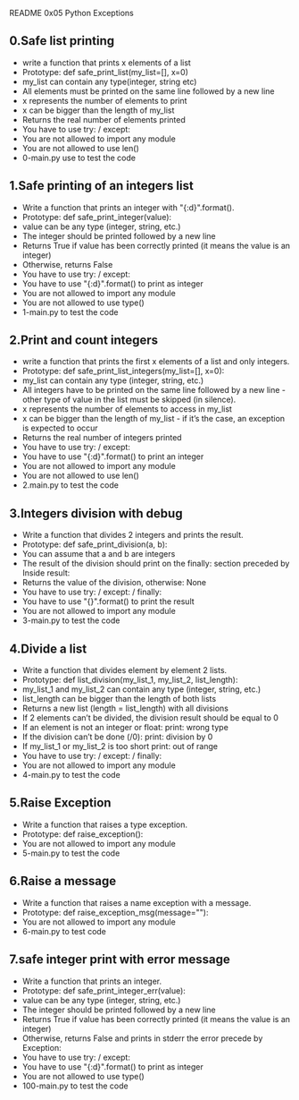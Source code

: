 README 0x05 Python Exceptions

## 0.Safe list printing
- write a function that prints x elements of a list
- Prototype: def safe_print_list(my_list=[], x=0)
- my_list can contain any type(integer, string etc)
- All elements must be printed on the same line followed by a new line
- x represents  the number of elements to print
- x can be bigger than the length of my_list
- Returns the real number of elements printed
- You have to use try: / except:
- You are not allowed to import any module
- You are not allowed to use len()
- 0-main.py use to test the code

## 1.Safe printing of an integers list
- Write a function that prints an integer with "{:d}".format().
- Prototype: def safe_print_integer(value):
- value can be any type (integer, string, etc.)
- The integer should be printed followed by a new line
- Returns True if value has been correctly printed (it means the value is an integer)
- Otherwise, returns False
- You have to use try: / except:
- You have to use "{:d}".format() to print as integer
- You are not allowed to import any module
- You are not allowed to use type()
- 1-main.py to test the code

## 2.Print and count integers
- write a function that prints the first x elements of a list and only integers.
- Prototype: def safe_print_list_integers(my_list=[], x=0):
- my_list can contain any type (integer, string, etc.)
- All integers have to be printed on the same line followed by a new line - other type of value in the list must be skipped (in silence).
- x represents the number of elements to access in my_list
- x can be bigger than the length of my_list - if it’s the case, an exception is expected to occur
- Returns the real number of integers printed
- You have to use try: / except:
- You have to use "{:d}".format() to print an integer
- You are not allowed to import any module
- You are not allowed to use len()
- 2.main.py to test the code

## 3.Integers division with debug
- Write a function that divides 2 integers and prints the result.
- Prototype: def safe_print_division(a, b):
- You can assume that a and b are integers
- The result of the division should print on the finally: section preceded by Inside result:
- Returns the value of the division, otherwise: None
- You have to use try: / except: / finally:
- You have to use "{}".format() to print the result
- You are not allowed to import any module
- 3-main.py to test the code

## 4.Divide a list
- Write a function that divides element by element 2 lists.
- Prototype: def list_division(my_list_1, my_list_2, list_length):
- my_list_1 and my_list_2 can contain any type (integer, string, etc.)
- list_length can be bigger than the length of both lists
- Returns a new list (length = list_length) with all divisions
- If 2 elements can’t be divided, the division result should be equal to 0
- If an element is not an integer or float:
     print: wrong type
- If the division can’t be done (/0):
     print: division by 0
- If my_list_1 or my_list_2 is too short
     print: out of range
- You have to use try: / except: / finally:
- You are not allowed to import any module
- 4-main.py to test the code

## 5.Raise Exception
- Write a function that raises a type exception.
- Prototype: def raise_exception():
- You are not allowed to import any module
- 5-main.py to test the code

## 6.Raise a message
- Write a function that raises a name exception with a message.
- Prototype: def raise_exception_msg(message=""):
- You are not allowed to import any module
- 6-main.py to test code

## 7.safe integer print with error message
- Write a function that prints an integer.
- Prototype: def safe_print_integer_err(value):
- value can be any type (integer, string, etc.)
- The integer should be printed followed by a new line
- Returns True if value has been correctly printed (it means the value is an integer)
- Otherwise, returns False and prints in stderr the error precede by Exception:
- You have to use try: / except:
- You have to use "{:d}".format() to print as integer
- You are not allowed to use type()
- 100-main.py to test the code

